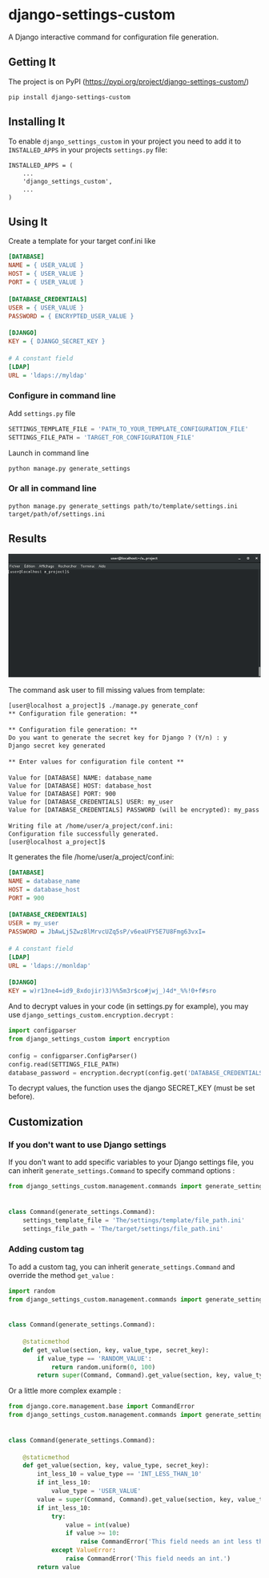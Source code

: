 # django-settings-custom
A Django interactive command for configuration file generation.

## Getting It

The project is on PyPI (https://pypi.org/project/django-settings-custom/)

```commandLine
pip install django-settings-custom
```

## Installing It

To enable `django_settings_custom` in your project you need to add it to `INSTALLED_APPS` in your projects
`settings.py` file:
```
INSTALLED_APPS = (
    ...
    'django_settings_custom',
    ...
)
```

## Using It

Create a template for your target conf.ini like
```ini
[DATABASE]
NAME = { USER_VALUE }
HOST = { USER_VALUE }
PORT = { USER_VALUE }

[DATABASE_CREDENTIALS]
USER = { USER_VALUE }
PASSWORD = { ENCRYPTED_USER_VALUE }

[DJANGO]
KEY = { DJANGO_SECRET_KEY }

# A constant field
[LDAP]
URL = 'ldaps://myldap'
```

### Configure in command line
Add `settings.py` file
```python
SETTINGS_TEMPLATE_FILE = 'PATH_TO_YOUR_TEMPLATE_CONFIGURATION_FILE'
SETTINGS_FILE_PATH = 'TARGET_FOR_CONFIGURATION_FILE'
```

Launch in command line
```CommandLine
python manage.py generate_settings
```

### Or all in command line
```CommandLine
python manage.py generate_settings path/to/template/settings.ini target/path/of/settings.ini
```


## Results
![](results.gif)

The command ask user to fill missing values from template:
```
[user@localhost a_project]$ ./manage.py generate_conf
** Configuration file generation: **

** Configuration file generation: **
Do you want to generate the secret key for Django ? (Y/n) : y
Django secret key generated

** Enter values for configuration file content **

Value for [DATABASE] NAME: database_name
Value for [DATABASE] HOST: database_host
Value for [DATABASE] PORT: 900
Value for [DATABASE_CREDENTIALS] USER: my_user
Value for [DATABASE_CREDENTIALS] PASSWORD (will be encrypted): my_pass

Writing file at /home/user/a_project/conf.ini:
Configuration file successfully generated.
[user@localhost a_project]$ 
```

It generates the file /home/user/a_project/conf.ini:
```ini
[DATABASE]
NAME = database_name
HOST = database_host
PORT = 900

[DATABASE_CREDENTIALS]
USER = my_user
PASSWORD = JbAwLj5Zwz8lMrvcUZq5sP/v6eaUFY5E7U8Fmg63vxI=

# A constant field
[LDAP]
URL = 'ldaps://monldap'

[DJANGO]
KEY = w)r13ne4=id9_8xdojir)3)%%5m3r$co#jwj_)4d*_%%!0+f#sro
```

And to decrypt values in your code (in settings.py for example), you may use `django_settings_custom.encryption.decrypt` :
```python
import configparser
from django_settings_custom import encryption

config = configparser.ConfigParser()
config.read(SETTINGS_FILE_PATH)
database_password = encryption.decrypt(config.get('DATABASE_CREDENTIALS', 'PASSWORD'))
```
To decrypt values, the function uses the django SECRET_KEY (must be set before).

## Customization

### If you don't want to use Django settings
If you don't want to add specific variables to your Django settings file, you can inherit `generate_settings.Command` to specify command options :
```python
from django_settings_custom.management.commands import generate_settings


class Command(generate_settings.Command):
    settings_template_file = 'The/settings/template/file_path.ini'
    settings_file_path = 'The/target/settings/file_path.ini'
```

### Adding custom tag
To add a custom tag, you can inherit `generate_settings.Command` and override the method `get_value` :

```python
import random
from django_settings_custom.management.commands import generate_settings


class Command(generate_settings.Command):

    @staticmethod
    def get_value(section, key, value_type, secret_key):
        if value_type == 'RANDOM_VALUE':
            return random.uniform(0, 100)
        return super(Command, Command).get_value(section, key, value_type, secret_key)
```

Or a little more complex example :

```python
from django.core.management.base import CommandError
from django_settings_custom.management.commands import generate_settings


class Command(generate_settings.Command):

    @staticmethod
    def get_value(section, key, value_type, secret_key):
        int_less_10 = value_type == 'INT_LESS_THAN_10'
        if int_less_10:
            value_type = 'USER_VALUE'
        value = super(Command, Command).get_value(section, key, value_type, secret_key)
        if int_less_10:
            try:
                value = int(value)
                if value >= 10:
                    raise CommandError('This field needs an int less than 10.')
            except ValueError:
                raise CommandError('This field needs an int.')
        return value
```
